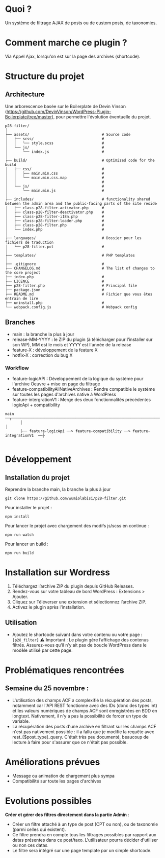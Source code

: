 # Quoi ?
Un système de filtrage AJAX de posts ou de custom posts, de taxonomies.

# Comment marche ce plugin ?
Via Appel Ajax, lorsqu'on est sur la page des archives (shortcode).


# Structure du projet
## Architecture 
Une arborescence basée sur le Boilerplate de Devin Vinson (https://github.com/DevinVinson/WordPress-Plugin-Boilerplate/tree/master), pour permettre l'évolution éventuelle du projet.
```
p28-filter/
│
├── assets/                                 # Source code
│   ├── scss/                               # 
│   │   └── style.scss                      # 
│   └── js/                                 #
│       └── index.js                        # 
│
├── build/                                  # Optimized code for the build
│   ├── css/                                # 
│   │   ├── main.min.css                    # 
│   │   └── main.min.css.map                #
│   │                                       # 
│   └── js/                                 #
│       └── main.min.js                     # 
│
├── includes/                               # functionality shared between the admin area and the public-facing parts of the site reside
│   ├── class-p28-filter-activator.php      # 
│   ├── class-p28-filter-deactivator.php    # 
│   ├── class-p28-filter-i18n.php           # 
│   ├── class-p28-filter-loader.php         # 
│   ├── class-p28-filter.php                # 
│   └── index.php                           # 
│
├── languages/                              # Dossier pour les fichiers de traduction
│   └── p28-filter.pot                      # 
│
├── templates/                              # PHP templates
│
├── .gitignore                              # 
├── CHANGELOG.md                            # The list of changes to the core project
├── index.php                               # 
├── LICENCE                                 # 
├── p28-filter.php                          # Principal file
├── package.json                            # 
├── README.md                               # Fichier que vous êtes entrain de lire
├── uninstall.php                           # 
└── webpack.config.js                       # Webpack config  
```
## Branches
* main : la branche la plus à jour
* release-MM-YYYY : le ZIP du plugin (à télécharger pour l'installer sur son WP), MM est le mois et YYYY est l'année de la release
* feature-X : développement de la feature X
* hotfix-X : correction du bug X 
### Workflow
* feature-logicAPI : Développement de la logique du système pour l'archive Oeuvre + mise en page du filtrage
* feature-compatibilityAllNativeArchives : Rendre compatible le système sur toutes les pages d'archives native à WordPress
* feature-intergrationV1 : Merge des deux fonctionnalités précédentes logicApi + compatibility
```
main ──┬───────────────────────────────────────────────────────────────────────────┬─
       │                                                                           │ 
       ├── feature-logicApi ──> feature-compatibility ──> feature-integrationV1  ──├
      
```

# Développement
## Installation du projet
Reprendre la branche main, la branche la plus à jour
```
git clone https://github.com/wumiolabisi/p28-filter.git
```
Pour installer le projet :
```
npm install
```

Pour lancer le projet avec chargement des modifs js/scss en continue : 
```
npm run watch
```

Pour lancer un build :
```
npm run build
```
# Installation sur Wordress
1. Téléchargez l’archive ZIP du plugin depuis GitHub Releases.
2. Rendez-vous sur votre tableau de bord WordPress : Extensions > Ajouter.
3. Cliquez sur Téléverser une extension et sélectionnez l’archive ZIP.
4. Activez le plugin après l'installation.

## Utilisation
* Ajoutez le shortcode suivant dans votre contenu ou votre page :
` 
[p28_filter]
`
⚠️ Important : Le plugin gère l’affichage des contenus filtrés. Assurez-vous qu'il n’y ait pas de boucle WordPress dans le modèle utilisé par cette page.

# Problématiques rencontrées
## Semaine du 25 novembre : 
   * L'utilisation des champs ACF a complexifié la récupération des posts, notamment car l'API REST fonctionne avec des IDs (donc des types int) et les valeurs numériques de champs ACF sont enregistrées en BDD en longtext. Nativement, il n'y a pas la possibilité de forcer un type de variable.
   * La récupération des posts d'une archive en filtrant sur les champs ACF n'est pas nativement possible : il a fallu que je modifie la requête avec rest_{$post_type}_query. C'était très peu documenté, beaucoup de lecture à faire pour s'assurer que ce n'était pas possible. 

# Améliorations prévues
* Message ou animation de chargement plus sympa
* Compatibilité sur toute les pages d'archives

# Evolutions possibles

**Créer et gérer des filtres directement dans la partie Admin** : 
* Créer un filtre attaché à un type de post (CPT ou non), ou de taxonomie (parmi celles qui existent).
* Ce filtre prendra en compte tous les filtrages possibles par rapport aux datas présentes dans ce post/taxo. L'utilisateur pourra décider d'utiliser ou non ces datas.
* Le filtre sera intégré sur une page template par un simple shortcode.